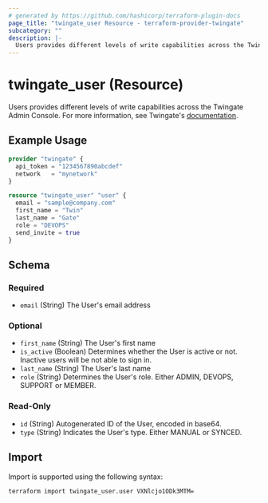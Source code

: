 ```yaml
---
# generated by https://github.com/hashicorp/terraform-plugin-docs
page_title: "twingate_user Resource - terraform-provider-twingate"
subcategory: ""
description: |-
  Users provides different levels of write capabilities across the Twingate Admin Console. For more information, see Twingate's documentation https://www.twingate.com/docs/users.
---
```


# twingate_user (Resource)

Users provides different levels of write capabilities across the Twingate Admin Console. For more information, see Twingate's [documentation](https://www.twingate.com/docs/users).

## Example Usage

```terraform
provider "twingate" {
  api_token = "1234567890abcdef"
  network   = "mynetwork"
}

resource "twingate_user" "user" {
  email = "sample@company.com"
  first_name = "Twin"
  last_name = "Gate"
  role = "DEVOPS"
  send_invite = true
}
```

<!-- schema generated by tfplugindocs -->
## Schema

### Required

- `email` (String) The User's email address

### Optional

- `first_name` (String) The User's first name
- `is_active` (Boolean) Determines whether the User is active or not. Inactive users will be not able to sign in.
- `last_name` (String) The User's last name
- `role` (String) Determines the User's role. Either ADMIN, DEVOPS, SUPPORT or MEMBER.

### Read-Only

- `id` (String) Autogenerated ID of the User, encoded in base64.
- `type` (String) Indicates the User's type. Either MANUAL or SYNCED.

## Import

Import is supported using the following syntax:

```shell
terraform import twingate_user.user VXNlcjo1ODk3MTM=
```
